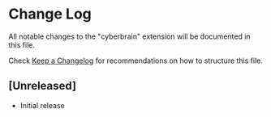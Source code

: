 # Change Log

All notable changes to the "cyberbrain" extension will be documented in this file.

Check [Keep a Changelog](http://keepachangelog.com/) for recommendations on how to structure this file.

## [Unreleased]

- Initial release